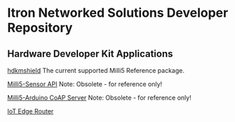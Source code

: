 # Itron Networked Solutions Developer Repository

## Hardware Developer Kit Applications
[hdkmshield](hdkmshield)
The current supported Milli5 Reference package.

[Milli5-Sensor API](Milli5-Sensor%20API)
Note: Obsolete - for reference only!

[Milli5-Arduino CoAP Server](Milli5-Arduino%20CoAP%20Server)
Note: Obsolete - for reference only!

[IoT Edge Router](IoT_Router_BLE)
